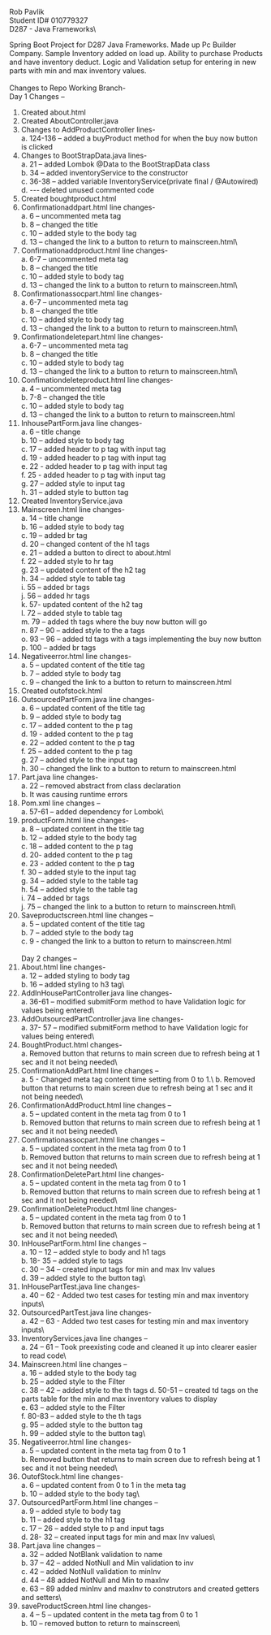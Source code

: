 Rob Pavlik\
Student ID# 010779327\
D287 - Java Frameworks\

Spring Boot Project for D287 Java Frameworks. Made up Pc Builder Company. Sample Inventory added on load up. Ability to purchase Products and have inventory deduct. Logic and Validation setup for entering in new parts with min and max inventory values. 
\
\
Changes to Repo Working Branch-\
Day 1 Changes – 
1.	Created about.html
2.	Created AboutController.java 
3.	Changes to AddProductController lines-\
    a.	124-136 – added a buyProduct method for when the buy now button is clicked
4.	Changes to BootStrapData.java lines-\
    a.	21 – added Lombok @Data to the BootStrapData class\
    b.	34 – added inventoryService to the constructor\
    c.	36-38 – added variable InventoryService(private final /     @Autowired)\
    d.	--- deleted unused commented code
5.	Created boughtproduct.html
6.	Confirmationaddpart.html line changes-\
    a.	6 – uncommented meta tag\
    b.	8 – changed the title\
    c.	10 – added style to the body tag\
    d.	13 – changed the link to a button to return to mainscreen.html\
7.	Confirmationaddproduct.html line changes-\
    a.	6-7 – uncommented meta tag\
    b.	8 – changed the title\
    c.	10 – added style to body tag\
    d.	13 – changed the link to a button to return to mainscreen.html\
8.	Confirmationassocpart.html line changes-\
    a.	6-7 – uncommented meta tag\
    b.	8 – changed the title\
    c.	10 – added style to body tag\
    d.	13 – changed the link to a button to return to mainscreen.html\
9.	Confirmationdeletepart.html line changes-\
    a.	6-7 – uncommented meta tag\
    b.	8 – changed the title\
    c.	10 – added style to body tag\
    d.	13 – changed the link to a button to return to mainscreen.html\
10.	Confimationdeleteproduct.html line changes-\
    a.	4 – uncommented meta tag\
    b.	7-8 – changed the title\
    c.	10 – added style to body tag\
    d.	13 – changed the link to a button to return to mainscreen.html
11.	InhousePartForm.java line changes-\
    a.	6 – title change\
    b.	10 – added style to body tag\
    c.	17 – added header to p tag with input tag\
    d.	19 - added header to p tag with input tag\
    e.	22 - added header to p tag with input tag\
    f.	25 - added header to p tag with input tag\
    g.	27 – added style to input tag\
    h.	31 – added style to button tag
12.	Created InventoryService.java
13.	Mainscreen.html line changes-\
    a.	14 – title change\
    b.	16 – added style to body tag\
    c.	19 – added br tag\
    d.	20 – changed content of the h1 tags\
    e.	21 – added a button to direct to about.html\
    f.	22 – added style to hr tag\
    g.	23 – updated content of the h2 tag\
    h.	34 – added style to table tag\
    i.	55 – added br tags\
    j.	56 – added hr tags\
    k.	57- updated content of the h2 tag\
    l.	72 – added style to table tag\
    m.	79 – added th tags where the buy now button will go\
    n.	87 – 90 – added style to the a tags\
    o.	93 – 96 – added td tags with a tags implementing the buy now button\
    p.	100 – added br tags
14.	Negativeerror.html line changes-\
    a.	5 – updated content of the title tag\
    b.	7 – added style to body tag\
    c.	9 – changed the link to a button to return to mainscreen.html
15.	Created outofstock.html
16.	OutsourcedPartForm.java line changes-\
    a.	6 – updated content of the title tag\
    b.	9 – added style to body tag\
    c.	17 – added content to the p tag\
    d.	19 - added content to the p tag\
    e.	22 – added content to the p tag\
    f.	25 – added content to the p tag\
    g.	27 – added style to the input tag\
    h.	30 – changed the link to a button to return to mainscreen.html
17.	Part.java line changes-\
    a.	22 – removed abstract from class declaration\
    b.	It was causing runtime errors
18.	Pom.xml line changes –\
    a.	57-61 – added dependency for Lombok\
19.	productForm.html line changes-\
    a.	8 – updated content in the title tag\
    b.	12 – added style to the body tag\
    c.	18 – added content to the p tag\
    d.	20- added content to the p tag\
    e.	23 - added content to the p tag\
    f.	30 – added style to the input tag\
    g.	34 – added style to the table tag\
    h.	54 – added style to the table tag\
    i.	74 – added br tags\
    j.	75 – changed the link to a button to return to mainscreen.html\
20.	Saveproductscreen.html line changes –\
    a.	5 – updated content of the title tag\
    b.	7 – added style to the body tag\
c.	9 - changed the link to a button to return to mainscreen.html
\
\
Day 2 changes – 
1.	About.html line changes-\
    a.	12 – added styling to body tag\
    b.	16 – added styling to h3 tag\
2.	AddInHousePartController.java line changes-\
    a.	36-61 – modified submitForm method to have Validation logic for values being entered\
3.	AddOutsourcedPartController.java line changes-\
    a.	37- 57 – modified submitForm method to have Validation logic for values being entered\
4.	BoughtProduct.html changes-\
    a.	Removed button that returns to main screen due to refresh being at 1 sec and it not being needed\
5.	ConfirmationAddPart.html line changes – \
    a.	5 - Changed meta tag content time setting from 0 to 1.\ 
    b.	Removed button that returns to main screen due to refresh   being at 1 sec and it not being needed\
6.	ConfirmationAddProduct.html line changes –\
    a.	5 – updated content in the meta tag from 0 to 1\
    b.	Removed button that returns to main screen due to refresh being at 1 sec and it not being needed\
7.	Confirmationassocpart.html line changes – \
    a.	5 – updated content in the meta tag from 0 to 1\
    b.	Removed button that returns to main screen due to refresh being at 1 sec and it not being needed\
8.	ConfirmationDeletePart.html line changes-\
    a.	5 – updated content in the meta tag from 0 to 1\
    b.	Removed button that returns to main screen due to refresh being at 1 sec and it not being needed\
9.	ConfirmationDeleteProduct.html line changes-\
    a.	5 – updated content in the meta tag from 0 to 1\
    b.	Removed button that returns to main screen due to refresh being at 1 sec and it not being needed\
10.	InHousePartForm.html line changes –\
    a.	10 – 12 – added style to body and h1 tags\
    b.	18- 35 – added style to tags\
    c.	30 – 34 – created input tags for min and max Inv values\
    d.	39 – added style to the button tag\
11.	InHousePartTest.java line changes-\
    a.	40 – 62 - Added two test cases for testing min and max inventory inputs\
12.	OutsourcedPartTest.java line changes-\
    a.	42 – 63 - Added two test cases for testing min and max inventory inputs\
13.	InventoryServices.java line changes –\
    a.	24 – 61 – Took preexisting code and cleaned it up into clearer easier to read code\
14.	Mainscreen.html line changes – \
    a.	16 – added style to the body tag\
    b.	25 – added style to the Filter\
    c.	38 – 42 – added style to the th tags
    d.	50-51 – created td tags on the parts table for the min and max inventory values to display\
    e.	63 – added style to the Filter\
    f.	80-83 – added style to the th tags\
    g.	95 – added style to the button tag\
    h.	99 – added style to the button tag\
15.	Negativeerror.html line changes-\
    a.	5 – updated content in the meta tag from 0 to 1\
    b.	Removed button that returns to main screen due to refresh being at 1 sec and it not being needed\
16.	OutofStock.html line changes-\
    a.	6 – updated content from 0 to 1 in the meta tag\
    b.	10 – added style to the body tag\
17.	OutsourcedPartForm.html line changes – \
    a.	9 – added style to body tag\
    b.	11 – added style to the h1 tag\
    c.	17 – 26 – added style to p and input tags\
    d.	28- 32 – created input tags for min and max Inv values\
18.	Part.java line changes – \
    a.	32 – added NotBlank validation to name\
    b.	37 – 42 – added NotNull and Min validation to inv\
    c.	42 – added NotNull  validation to minInv\
    d.	44 – 48 added NotNull and Min to maxInv\
    e.	63 – 89 added minInv and maxInv to construtors and created getters and setters\
19.	saveProductScreen.html line changes- \
    a.	4 – 5 – updated content in the meta tag from 0 to 1 \
    b.	10 – removed button to return to mainscreen\


